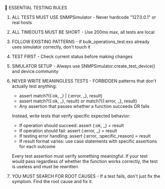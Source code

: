   🎯 ESSENTIAL TESTING RULES

  1. ALL TESTS MUST USE SNMPSimulator - Never hardcode "127.0.0.1" or real hosts
  2. ALL TIMEOUTS MUST BE SHORT - Use 200ms max, all tests are local
  3. FOLLOW EXISTING PATTERNS - If bulk_operations_test.exs already uses simulator correctly, don't touch it
  4. TEST FIRST - Check current status before making changes
  5. SIMULATOR SETUP - Always use SNMPSimulator.create_test_device() and device.community
  6. NEVER WRITE MEANINGLESS TESTS - FORBIDDEN patterns that don't actually test anything:
     - assert match?({:ok, _} | {:error, _}, result)
     - assert match?({:ok, _}, result) or match?({:error, _}, result)
     - Any assertion that passes whether a function succeeds OR fails
     
     Instead, write tests that verify specific expected behavior:
     - If operation should succeed: assert {:ok, _} = result
     - If operation should fail: assert {:error, _} = result
     - If testing error handling: assert {:error, :specific_reason} = result
     - If result format varies: use case statements with specific assertions for each outcome
     
     Every test assertion must verify something meaningful. If your test would pass regardless 
     of whether the function works correctly, the test is useless and must be rewritten.
7.  YOU MUST SEARCH FOR ROOT CAUSES - If a test fails, don't just fix the symptom. Find the root cause and fix it.